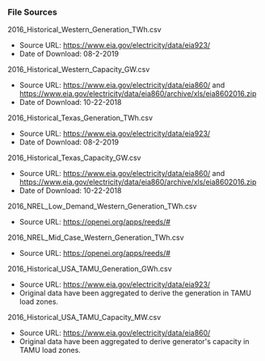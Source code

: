 ### File Sources

2016_Historical_Western_Generation_TWh.csv
* Source URL: https://www.eia.gov/electricity/data/eia923/
* Date of Download: 08-2-2019

2016_Historical_Western_Capacity_GW.csv
* Source URL: https://www.eia.gov/electricity/data/eia860/ and https://www.eia.gov/electricity/data/eia860/archive/xls/eia8602016.zip 
* Date of Download: 10-22-2018

2016_Historical_Texas_Generation_TWh.csv
* Source URL: https://www.eia.gov/electricity/data/eia923/
* Date of Download: 08-2-2019

2016_Historical_Texas_Capacity_GW.csv
* Source URL: https://www.eia.gov/electricity/data/eia860/ and https://www.eia.gov/electricity/data/eia860/archive/xls/eia8602016.zip 
* Date of Download: 10-22-2018

2016_NREL_Low_Demand_Western_Generation_TWh.csv
* Source URL: https://openei.org/apps/reeds/#

2016_NREL_Mid_Case_Western_Generation_TWh.csv
* Source URL: https://openei.org/apps/reeds/#

2016_Historical_USA_TAMU_Generation_GWh.csv
* Source URL: https://www.eia.gov/electricity/data/eia923/
* Original data have been aggregated to derive the generation in TAMU load zones.

2016_Historical_USA_TAMU_Capacity_MW.csv
* Source URL: https://www.eia.gov/electricity/data/eia860/
* Original data have been aggregated to derive generator's capacity in TAMU load zones.
